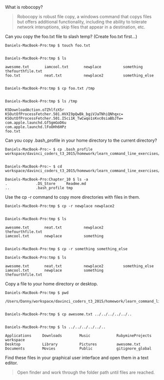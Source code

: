 What is robocopy?

>Robocopy is robust file copy, a windows command that copys files but offers additional functionality, including the ability
to tolerate network interuptions, skip files that appear in a destination, etc.

Can you copy the foo.txt file to slash temp?  (Create foo.txt first...)

    Daniels-MacBook-Pro:tmp $ touch foo.txt


    Daniels-MacBook-Pro:tmp $ ls

    awesome.txt       iamcool.txt       newplace          something         thefourthfile.txt
    foo.txt           neat.txt          newplace2         something_else


    Daniels-MacBook-Pro:tmp $ cp foo.txt /tmp


    Daniels-MacBook-Pro:tmp $ ls /tmp

    KSDownloadAction.o7ZhlfzX5r
    KSOutOfProcessFetcher.501.HVXI9pQwBk_bgiVJaTNhiQNhqxc=
    KSOutOfProcessFetcher.501.I5ci1K_TwCwqo1sKvc0siaBbJTw=
    com.apple.launchd.Gf5gmGoD6u
    com.apple.launchd.lFoOHh6HPz
    foo.txt


Can you copy .bash_profile in your home directory to the current directory?

    Daniels-MacBook-Pro:~ $ cp .bash_profile workspace/davinci_coders_t3_2015/homework/learn_command_line_exercises/Chapter_10/.bash_profile


    Daniels-MacBook-Pro:~ $ cd workspace/davinci_coders_t3_2015/homework/learn_command_line_exercises/Chapter_10

    Daniels-MacBook-Pro:Chapter_10 $ ls -a
    .             .DS_Store     Readme.md
    ..            .bash_profile tmp

Use the cp -r command to copy more directories with files in them.

    Daniels-MacBook-Pro:tmp $ cp -r newplace newplace2


    Daniels-MacBook-Pro:tmp $ ls

    awesome.txt       neat.txt          newplace2         thefourthfile.txt
    iamcool.txt       newplace          something


    Daniels-MacBook-Pro:tmp $ cp -r something something_else

    Daniels-MacBook-Pro:tmp $ ls

    awesome.txt       neat.txt          newplace2         something_else
    iamcool.txt       newplace          something         thefourthfile.txt


Copy a file to your home directory or desktop.

    Daniels-MacBook-Pro:tmp $ pwd

    /Users/Danny/workspace/davinci_coders_t3_2015/homework/learn_command_line_exercises/Chapter_10/tmp


    Daniels-MacBook-Pro:tmp $ cp awesome.txt ../../../../../..


    Daniels-MacBook-Pro:tmp $ ls ../../../../../..

    Applications     Downloads        Music            RubymineProjects workspace
    Desktop          Library          Pictures         awesome.txt
    Documents        Movies           Public           gitignore_global


Find these files in your graphical user interface and open them in a text editor.

>Open finder and work through the folder path until files are reached.
